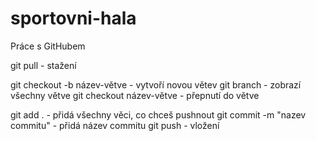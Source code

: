 # sportovni-hala

Práce s GitHubem

git pull - stažení

git checkout -b název-větve - vytvoří novou větev
git branch - zobrazí všechny větve
git checkout název-větve - přepnutí do větve

git add . - přidá všechny věci, co chceš pushnout
git commit -m "nazev commitu" - přidá název commitu
git push - vložení
